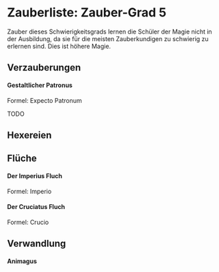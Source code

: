 # Zauberliste: Zauber-Grad 5

Zauber dieses Schwierigkeitsgrads lernen die Schüler der Magie nicht in der Ausbildung, da sie für die meisten Zauberkundigen zu schwierig zu erlernen sind. Dies ist höhere Magie.

## Verzauberungen

#### Gestaltlicher Patronus

Formel: Expecto Patronum

TODO



## Hexereien

## Flüche

#### Der Imperius Fluch

Formel: Imperio

#### Der Cruciatus Fluch

Formel: Crucio


## Verwandlung

#### Animagus